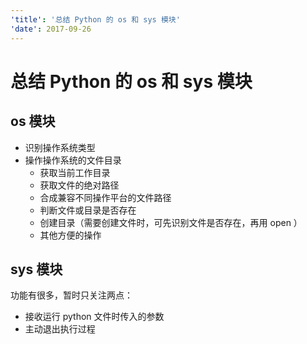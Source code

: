 ```yaml
---
'title': '总结 Python 的 os 和 sys 模块'
'date': 2017-09-26
---
```

# 总结 Python 的 os 和 sys 模块

## os 模块

- 识别操作系统类型
- 操作操作系统的文件目录
	- 获取当前工作目录
	- 获取文件的绝对路径
	- 合成兼容不同操作平台的文件路径
	- 判断文件或目录是否存在
	- 创建目录（需要创建文件时，可先识别文件是否存在，再用 open ）
	- 其他方便的操作


## sys 模块

功能有很多，暂时只关注两点：
- 接收运行 python 文件时传入的参数
- 主动退出执行过程